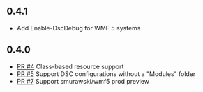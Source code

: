 ## 0.4.1

- Add Enable-DscDebug for WMF 5 systems

## 0.4.0

- [PR #4](https://github.com/test-kitchen/kitchen-dsc/pull/4) Class-based resource support
- [PR #5](https://github.com/test-kitchen/kitchen-dsc/pull/5) Support DSC configurations without a "Modules" folder
- [PR #7](https://github.com/test-kitchen/kitchen-dsc/pull/7) Support smurawski/wmf5 prod preview
